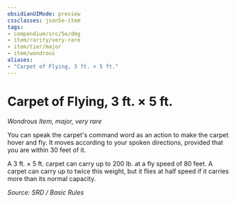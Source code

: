 ```yaml
---
obsidianUIMode: preview
cssclasses: json5e-item
tags:
- compendium/src/5e/dmg
- item/rarity/very-rare
- item/tier/major
- item/wondrous
aliases: 
- "Carpet of Flying, 3 ft. × 5 ft."
---
```

# Carpet of Flying, 3 ft. × 5 ft.
*Wondrous Item, major, very rare*  


You can speak the carpet's command word as an action to make the carpet hover and fly. It moves according to your spoken directions, provided that you are within 30 feet of it.

A 3 ft. × 5 ft. carpet can carry up to 200 lb. at a fly speed of 80 feet. A carpet can carry up to twice this weight, but it flies at half speed if it carries more than its normal capacity.

*Source: SRD / Basic Rules*